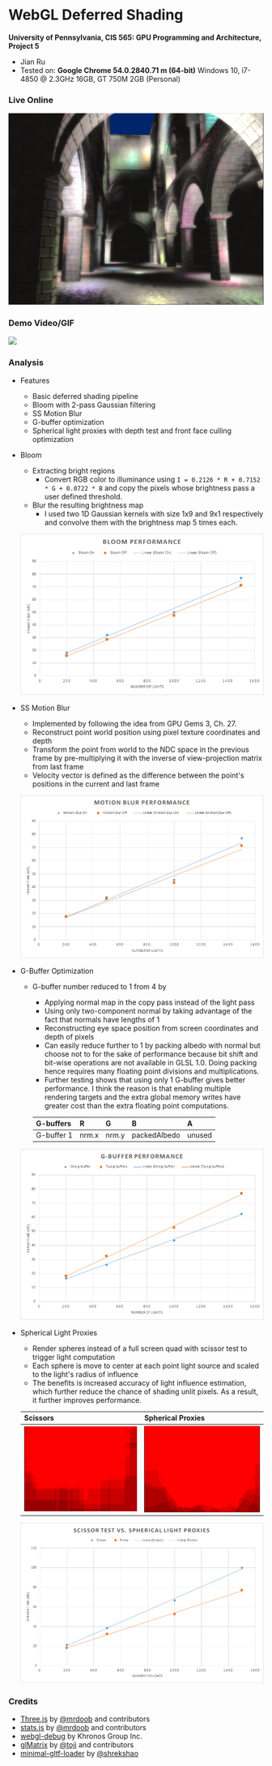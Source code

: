 WebGL Deferred Shading
======================

**University of Pennsylvania, CIS 565: GPU Programming and Architecture, Project 5**

* Jian Ru
* Tested on: **Google Chrome 54.0.2840.71 m (64-bit)**
  Windows 10, i7-4850 @ 2.3GHz 16GB, GT 750M 2GB (Personal)

### Live Online

[![](img/thumb.png)](https://jian-ru.github.io/Project5-WebGL-Deferred-Shading-with-glTF)

### Demo Video/GIF

![](img/demo.gif)

### Analysis

* Features
  * Basic deferred shading pipeline
  * Bloom with 2-pass Gaussian filtering
  * SS Motion Blur
  * G-buffer optimization
  * Spherical light proxies with depth test and front face culling optimization

* Bloom
  * Extracting bright regions
    * Convert RGB color to illuminance using `I = 0.2126 * R + 0.7152 * G + 0.0722 * B` and copy the pixels whose brightness pass a user defined threshold.
  * Blur the resulting brightness map
    * I used two 1D Gaussian kernels with size 1x9 and 9x1 respectively and convolve them with the brightness map 5 times each.
  
  ![](img/bloom_perf.png)

* SS Motion Blur
  * Implemented by following the idea from GPU Gems 3, Ch. 27.
  * Reconstruct point world position using pixel texture coordinates and depth
  * Transform the point from world to the NDC space in the previous frame by pre-multiplying it with the inverse of view-projection matrix from last frame
  * Velocity vector is defined as the difference between the point's positions in the current and last frame
  
  ![](img/motionblur_perf.png)
  
* G-Buffer Optimization
  * G-buffer number reduced to 1 from 4 by
    * Applying normal map in the copy pass instead of the light pass
    * Using only two-component normal by taking advantage of the fact that normals have lengths of 1
    * Reconstructing eye space position from screen coordinates and depth of pixels
    * Can easily reduce further to 1 by packing albedo with normal but choose not to for the sake of performance because bit shift and bit-wise operations are not available in GLSL 1.0. Doing packing hence requires many floating point divisions and multiplications.
    * Further testing shows that using only 1 G-buffer gives better performance. I think the reason is that enabling multiple rendering targets and the extra global memory writes have greater cost than the extra floating point computations.
    
    | G-buffers | R | G | B | A |
    | --- | --- | --- | --- | --- |
    | G-buffer 1 | nrm.x | nrm.y | packedAlbedo | unused |
  
  ![](img/gbuffer_perf.png)
  
* Spherical Light Proxies
  * Render spheres instead of a full screen quad with scissor test to trigger light computation
  * Each sphere is move to center at each point light source and scaled to the light's radius of influence
  * The benefits is increased accuracy of light influence estimation, which further reduce the chance of shading unlit pixels. As a result, it further improves performance.
  
  | Scissors | Spherical Proxies |
  | --- | --- |
  | ![](img/scissor.PNG) | ![](img/sphere_proxy.PNG) |
  
  ![](img/scissor_vs_proxy.png)

### Credits

* [Three.js](https://github.com/mrdoob/three.js) by [@mrdoob](https://github.com/mrdoob) and contributors
* [stats.js](https://github.com/mrdoob/stats.js) by [@mrdoob](https://github.com/mrdoob) and contributors
* [webgl-debug](https://github.com/KhronosGroup/WebGLDeveloperTools) by Khronos Group Inc.
* [glMatrix](https://github.com/toji/gl-matrix) by [@toji](https://github.com/toji) and contributors
* [minimal-gltf-loader](https://github.com/shrekshao/minimal-gltf-loader) by [@shrekshao](https://github.com/shrekshao)
